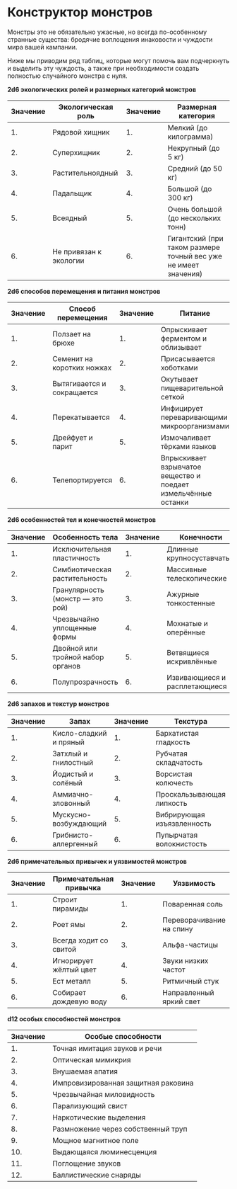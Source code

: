 # Конструктор монстров

Монстры это не обязательно ужасные, но всегда по-особенному странные существа: бродячие воплощения инаковости и чуждости мира вашей кампании.

Ниже мы приводим ряд таблиц, которые могут помочь вам подчеркнуть и выделить эту чуждость, а также при необходимости создать полностью случайного монстра с нуля.

**2d6 экологических ролей и размерных категорий монстров**

|Значение|Экологическая роль|Значение|Размерная категория|
|--- |--- |--- |--- |
|1.|Рядовой хищник|1.|Мелкий (до килограмма)|
|2.|Суперхищник|2.|Некрупный (до 5 кг)|
|3.|Растительноядный|3.|Средний (до 50 кг)|
|4.|Падальщик|4.|Большой (до 300 кг)|
|5.|Всеядный|5.|Очень большой (до нескольких тонн)|
|6.|Не привязан к экологии|6.|Гигантский (при таком размере точный вес уже не имеет значения)|

**2d6 способов перемещения и питания монстров**

|Значение|Способ перемещения|Значение|Питание|
|--- |--- |--- |--- |
|1.|Ползает на брюхе|1.|Опрыскивает ферментом и облизывает|
|2.|Семенит на коротких ножках|2.|Присасывается хоботками|
|3.|Вытягивается и сокращается|3.|Окутывает пищеварительной сеткой|
|4.|Перекатывается|4.|Инфицирует переваривающими микроорганизмами|
|5.|Дрейфует и парит|5.|Измочаливает тёрками языков|
|6.|Телепортируется|6.|Впрыскивает взрывчатое вещество и поедает измельчённые останки|

**2d6 особенностей тел и конечностей монстров**

|Значение|Особенность тела|Значение|Конечности|
|--- |--- |--- |--- |
|1.|Исключительная пластичность|1.|Длинные крупносуставчатые|
|2.|Симбиотическая растительность|2.|Массивные телескопические|
|3.|Гранулярность (монстр — это рой)|3.|Ажурные тонкостенные|
|4.|Чрезвычайно уплощенные формы|4.|Мохнатые и оперённые|
|5.|Двойной или тройной набор органов|5.|Ветвящиеся искривлённые|
|6.|Полупрозрачность|6.|Извивающиеся и расплетающиеся|

**2d6 запахов и текстур монстров**

|Значение|Запах|Значение|Текстура|
|--- |--- |--- |--- |
|1.|Кисло-сладкий и пряный|1.|Бархатистая гладкость|
|2.|Затхлый и гнилостный|2.|Рубчатая складчатость|
|3.|Йодистый и солёный|3.|Ворсистая колючесть|
|4.|Аммиачно-зловонный|4.|Проскальзывающая липкость|
|5.|Мускусно-возбуждающий|5.|Вибрирующая изъязвленность|
|6.|Грибнисто-аллергенный|6.|Пупырчатая волокнистость|

**2d6 примечательных привычек и уязвимостей монстров**

|Значение|Примечательная привычка|Значение|Уязвимость|
|--- |--- |--- |--- |
|1.|Строит пирамиды|1.|Поваренная соль|
|2.|Роет ямы|2.|Переворачивание на спину|
|3.|Всегда ходит со свитой|3.|Альфа-частицы|
|4.|Игнорирует жёлтый цвет|4.|Звуки низких частот|
|5.|Ест металл|5.|Ритмичный стук|
|6.|Собирает дождевую воду|6.|Направленный яркий свет|

**d12 особых способностей монстров**

|Значение|Особые способности|
|--- |--- |
|1.|Точная имитация звуков и речи|
|2.|Оптическая мимикрия|
|3.|Внушаемая апатия|
|4.|Импровизированная защитная раковина|
|5.|Чрезвычайная миловидность|
|6.|Парализующий свист|
|7.|Наркотические выделения|
|8.|Размножение через собственный труп|
|9.|Мощное магнитное поле|
|10.|Выдающаяся люминесценция|
|11.|Поглощение звуков|
|12.|Баллистические снаряды|